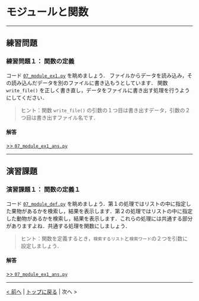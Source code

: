 # モジュールと関数

---
## 練習問題
### 練習問題１： 関数の定義

コード [`07_module_ex1.py`](07_module_ex1.py) を眺めましょう．
ファイルからデータを読み込み，その読み込んだデータを別のファイルに書き込もうとしています．
関数 `write_file()` を正しく書き直し，データをファイルに書き出す処理を行うようにしてください．

> ヒント：関数 `write_file()` の引数の１つ目は書き出すデータ，引数の２つ目は書き出すファイル名です．

#### 解答

[>> `07_module_ex1_ans.py`](07_module_ex1_ans.py)

---
## 演習課題
### 演習課題１： 関数の定義１

コード [`07_module_def.py`](07_module_def.py) を眺めましょう．第１の処理ではリストの中に指定した果物があるかを検索し，結果を表示します．第２の処理ではリストの中に指定した動物があるかを検索し，結果を表示します．これらの処理には共通する部分がありますよね．共通する処理を関数にしましょう．

> ヒント：関数を定義するとき，`検索するリスト`と`検索ワード`の２つを引数に設定しましょう．

#### 解答

[>> `07_module_ex1_ans.py`](07_module_ex1_ans.py)

---
[< 前へ](../06_read_write) | [トップに戻る](https://github.com/YosukeSugiura/Introduction_to_Programming) | 次へ > 